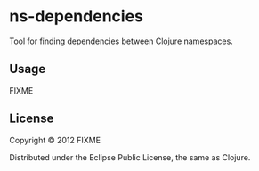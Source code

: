 ns-dependencies
===============

Tool for finding dependencies between Clojure namespaces.

## Usage

FIXME

## License

Copyright © 2012 FIXME

Distributed under the Eclipse Public License, the same as Clojure.

